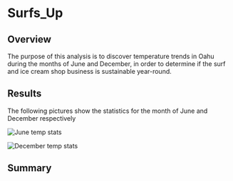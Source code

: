 # Surfs_Up

## Overview 
The purpose of this analysis is to discover temperature trends in Oahu during the months of June and December, in order to determine if the surf and ice cream shop business is sustainable year-round.

## Results
The following pictures show the statistics for the month of June and December respectively 

![June temp stats](https://user-images.githubusercontent.com/95733724/158139022-99ca7ae8-e316-4674-aa3d-8a47a39bd093.png)


![December temp stats](https://user-images.githubusercontent.com/95733724/158139172-cb4290d3-1ca8-48c1-9480-622e46ccb37d.png)

## Summary


